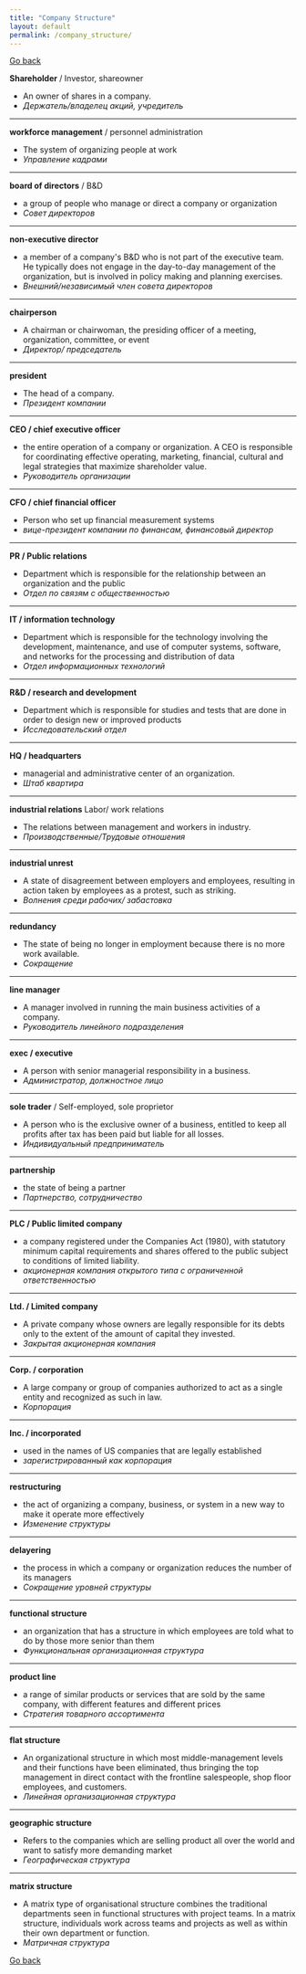 ```yaml
---
title: "Company Structure"
layout: default
permalink: /company_structure/
---
```


[Go back](https://teu5us.github.io/kdo)

**Shareholder** / Investor, shareowner

* An owner of shares in a company.
* *Держатель/владелец акций, учредитель*

-------------------------------------------------------------------------------

**workforce management** / personnel administration

* The system of organizing people at work
* *Управление кадрами*

-------------------------------------------------------------------------------

**board of directors** / B&D

* a group of people who manage or direct a company or organization
* *Совет директоров*

-------------------------------------------------------------------------------

**non-executive director**

* a member of a company\'s B&D who is not part of the executive team. He typically does not engage in the day-to-day management of the organization, but is involved in policy making and planning exercises.
* *Внешний/независимый член совета директоров*

-------------------------------------------------------------------------------

**chairperson**

* A chairman or chairwoman, the presiding officer of a meeting, organization, committee, or event
* *Директор/ председатель*

-------------------------------------------------------------------------------

**president**

* The head of a company.
* *Президент компании*

-------------------------------------------------------------------------------

**CEO / chief executive officer**

* the entire operation of a company or organization. A CEO is responsible for coordinating effective operating, marketing, financial, cultural and legal strategies that maximize shareholder value.
* *Руководитель организации*

-------------------------------------------------------------------------------

**CFO / chief financial officer**

* Person who set up financial measurement systems
* *вице-президент компании по финансам, финансовый директор*

-------------------------------------------------------------------------------

**PR / Public relations**

* Department which is responsible for the relationship between an organization and the public
* *Отдел по связям с общественностью*

-------------------------------------------------------------------------------

**IT / information technology**

* Department which is responsible for the technology involving the development, maintenance, and use of computer systems, software, and networks for the processing and distribution of data
* *Отдел информационных технологий*

-------------------------------------------------------------------------------

**R&D / research and development**

* Department which is responsible for studies and tests that are done in order to design new or improved products
* *Исследовательский отдел*

-------------------------------------------------------------------------------

**HQ / headquarters**

* managerial and administrative center of an organization.
* *Штаб квартира*

-------------------------------------------------------------------------------

**industrial relations** Labor/ work relations

* The relations between management and workers in industry.
* *Производственные/Трудовые отношения*

-------------------------------------------------------------------------------

**industrial unrest**

* A state of disagreement between employers and employees, resulting in action taken by employees as a protest, such as striking.
* *Волнения среди рабочих/ забастовка*

-------------------------------------------------------------------------------

**redundancy**

* The state of being no longer in employment because there is no more work available.
* *Сокращение*

-------------------------------------------------------------------------------

**line manager**

* A manager involved in running the main business activities of a company.
* *Руководитель линейного подразделения*

-------------------------------------------------------------------------------

**exec / executive**

* A person with senior managerial responsibility in a business.
* *Администратор, должностное лицо*

-------------------------------------------------------------------------------

**sole trader** / Self-employed, sole proprietor

* A person who is the exclusive owner of a business, entitled to keep all profits after tax has been paid but liable for all losses.
* *Индивидуальный предприниматель*

-------------------------------------------------------------------------------

**partnership**

* the state of being a partner
* *Партнерство, сотрудничество*

-------------------------------------------------------------------------------

**PLC / Public limited company**

* a company registered under the Companies Act (1980), with statutory minimum capital requirements and shares offered to the public subject to conditions of limited liability.
* *акционерная компания открытого типа c ограниченной ответственностью*

-------------------------------------------------------------------------------

**Ltd. / Limited company**

* A private company whose owners are legally responsible for its debts only to the extent of the amount of capital they invested.
* *Закрытая акционерная компания*

-------------------------------------------------------------------------------

**Corp. / corporation**

* A large company or group of companies authorized to act as a single entity and recognized as such in law.
* *Корпорация*

-------------------------------------------------------------------------------

**Inc. / incorporated**

* used in the names of US companies that are legally established
* *зарегистрированный как корпорация*

-------------------------------------------------------------------------------

**restructuring**

* the act of organizing a company, business, or system in a new way to make it operate more effectively
* *Изменение структуры*

-------------------------------------------------------------------------------

**delayering**

* the process in which a company or organization reduces the number of its managers
* *Сокращение уровней структуры*

-------------------------------------------------------------------------------

**functional structure**

* an organization that has a structure in which employees are told what to do by those more senior than them
* *Функциональная организационная структура*

-------------------------------------------------------------------------------

**product line**

* a range of similar products or services that are sold by the same company, with different features and different prices
* *Стратегия товарного ассортимента*

-------------------------------------------------------------------------------

**flat structure**

* An organizational structure in which most middle-management levels and their functions have been eliminated, thus bringing the top management in direct contact with the frontline salespeople, shop floor employees, and customers.
* *Линейная организационная структура*

-------------------------------------------------------------------------------

**geographic structure**

* Refers to the companies which are selling product all over the world and want to satisfy more demanding market
* *Географическая структура*

-------------------------------------------------------------------------------

**matrix structure**

* A matrix type of organisational structure combines the traditional departments seen in functional structures with project teams. In a matrix structure, individuals work across teams and projects as well as within their own department or function.
* *Матричная структура*

[Go back](https://teu5us.github.io/kdo)
